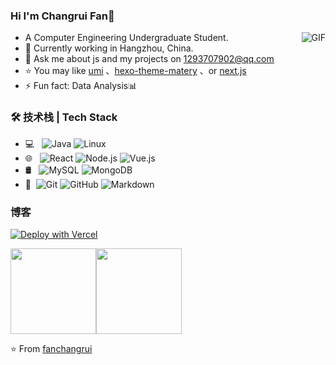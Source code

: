 ### Hi I'm Changrui Fan👋
<img align="right" alt="GIF" src="https://raw.githubusercontent.com/JoeyBling/JoeyBling/master/pic/pusheencode.gif" />

- A Computer Engineering Undergraduate Student.
- 🌱 Currently working in Hangzhou, China.
- 💬 Ask me about js and my projects on [1293707902@qq.com](mailto:1293707902@qq.com)
- ⭐ You may like [umi](https://github.com/umijs/umi) 、[hexo-theme-matery](https://github.com/blinkfox/hexo-theme-matery) 、or [next.js](https://github.com/vercel/next.js)
- ⚡ Fun fact: Data Analysis📊

### 🛠 技术栈 | Tech Stack

- 💻 &#160; ![Java](https://img.shields.io/badge/-Javascript-333333?style=flat&logo=JavaScript&logoColor=007396)
![Linux](https://img.shields.io/badge/-Linux-333333?style=flat&logo=Linux&logoColor=FCC624)
- 🌐 &#160; ![React](https://img.shields.io/badge/-React-333333?style=flat&logo=React&logoColor=007396)
![Node.js](https://img.shields.io/badge/-Node.js-333333?style=flat&logo=node.js)
![Vue.js](https://img.shields.io/badge/-VueJS-333333?style=flat&logo=Vue.js)
- 🛢 &#160; ![MySQL](https://img.shields.io/badge/-MySQL-333333?style=flat&logo=mysql)
![MongoDB](https://img.shields.io/badge/-MongoDB-333333?style=flat&logo=mongodb)
- 🔧 &#160;![Git](https://img.shields.io/badge/-Git-333333?style=flat&logo=git)
![GitHub](https://img.shields.io/badge/-GitHub-333333?style=flat&logo=github)
![Markdown](https://img.shields.io/badge/-Markdown-333333?style=flat&logo=markdown)

### 博客
[![Deploy with Vercel](https://vercel.com/button)](https://hexo-fanchangrui.vercel.app)

<img align="" height="137px" src="https://github-readme-stats.vercel.app/api?username=fanchangrui&hide_title=true&hide_border=true&show_icons=true&include_all_commits=true&line_height=21&bg_color=0,EC6C6C,FFD479,FFFC79,73FA79&theme=graywhite&locale=cn" /><img align="" height="137px" src="https://github-readme-stats.vercel.app/api/top-langs/?username=fanchangrui&hide_title=true&hide_border=true&layout=compact&bg_color=0,73FA79,73FDFF,D783FF&theme=graywhite&locale=cn" />

:star: From [fanchangrui](https://github.com/fanchangrui)
